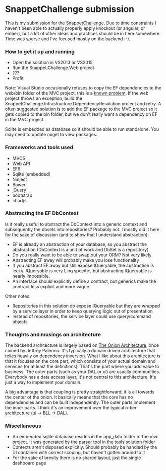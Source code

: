 # SnappetChallenge submission

This is my submission for the [SnappetChallenge](https://github.com/Teun/SnappetChallenge). Due to time constraints I haven't been able to actually properly apply knockout (or angular, or ember), but a lot of other ideas and practices should be in here somewhere. Time was sparse and I've focused mostly on the backend :-).

### How to get it up and running

* Open the solution in VS2013 or VS2015
* Run the Snappet.Challenge.Web project
* ???
* Profit

Note: Visual Studio occasionally refuses to copy the EF dependencies to the web/bin folder of the MVC project, this is a [known problem](http://stackoverflow.com/questions/14033193/entity-framework-provider-type-could-not-be-loaded). If the web project throws an exception, build the SnappetChallenge.Infrastructure.DependencyResolution project and retry. A often suggested solution is to add the EF package to the MVC project so it gets copied to the bin folder, but we don't really want a dependency on EF in the MVC project.

Sqlite is embedded as database so it should be able to run standalone. You may need to update nuget to view packages.

### Frameworks and tools used

* MVC5 
* Web API
* EF6
* Sqlite (embedded)
* Ninject
* Bower 
* jQuery
* bootstrap
* chartjs

### Abstracting the EF DbContext

Is it really useful to abstract the DbContext into a generic context and subsequently the dbsets into repositories? Probably not. I mostly did it here for the sake of discussion (and to show that I understand abstraction):

* EF is already an abstraction of your database, so you abstract the abstraction (DbContext is a unit of work and DbSet is a repository)
* Do you really want to be able to swap out your ORM? Not very likely
* Abstracting EF away will probably make you lose functionality
* If you abstract EF away but still expose IQueryable, the abstraction is leaky. IQueryable is very Linq specific, but abstracting IQueryable is nearly impossible.
* An interface should explicitly define a contract, but generics make the contract less explicit and more vague

Other notes:

* Repositories in this solution do expose IQueryable but they are wrapped by a service layer in order to keep querying logic out of presentation
* Instead of repositories, the service layer could use query/command objects 

### Thoughts and musings on architecture

The backend architecture is largely based on [The Onion Architecture](http://jeffreypalermo.com/blog/the-onion-architecture-part-1/), once coined by Jeffrey Palermo. It's typically a domain driven architecture that relies heavily on dependency inversion. What I like about this architecture is that it focuses on the core part, which consists of your actual domain and services (or at least the definitions). That's the part where you add value to business. The outer parts (such as your DAL or ui) are usually commodities. Everybody has a data access layer, it's not central to this architecture. It's just a way to implement your domain.

A big advantage is that coupling is pretty straightforward, it is all towards the center of the onion. It basically means that the core has no dependencies and can be built independently. The outer parts implement the inner parts. I think it's an improvement over the typical n-tier architecture (ui -> BLL -> DAL).

### Miscellaneous

* An embedded sqlite database resides in the app_data folder of the mvc project. It was generated by the parser tool in the tools solution folder
* Contexts aren't disposed explicitly. Should probably be handled by the DI container with correct scoping, but haven't gotten around to it
* For the sake of brevity there is no shared layout, just the single dashboard page